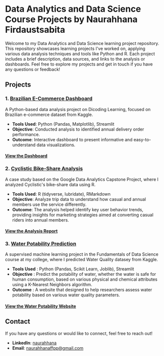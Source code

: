 # Data Analytics and Data Science Course Projects by Naurahhana Firdaustsabita

Welcome to my Data Analytics and Data Science learning project repository. This repository showcases learning projects I've worked on, applying various data analysis techniques and tools like Python and R. Each project includes a brief description, data sources, and links to the analysis or dashboards. Feel free to explore my projects and get in touch if you have any questions or feedback!

## Projects

### 1. [Brazilian E-Commerce Dashboard](https://github.com/naurahhanaf/project/tree/main/brazilian-ecommerce-analysis)
A Python-based data analysis project on Dicoding Learning, focused on Brazilian e-commerce dataset from Kaggle.

- **Tools Used**: Python (Pandas, Matplotlib), Streamlit
- **Objective**: Conducted analysis to identified annual delivery order performance.
- **Outcome**: Interactive dashboard to present informative and easy-to-understand data visualizations.

#### [View the Dashboard](https://course-project-gdyobv9etbscuf8dpjcciy.streamlit.app/)

### 2. [Cyclistic Bike-Share Analysis](https://github.com/naurahhanaf/project/tree/main/cyclistic-analysis)
A case study based on the Google Data Analytics Capstone Project, where I analyzed Cyclistic's bike-share data using R.

- **Tools Used**: R (tidyverse, lubridate), RMarkdown
- **Objective**: Analyze trip data to understand how casual and annual members use the service differently.
- **Outcome**: The analysis helped identify key user behavior trends, providing insights for marketing strategies aimed at converting casual riders into annual members.

#### [View the Analysis Report](https://naurahhanaf.github.io/project/cyclistic-analysis/docs/analysis_report.html)

### 3. [Water Potability Prediction](https://github.com/naurahhanaf/project/tree/main/water-potability-prediction)
A supervised machine learning project in the Fundamentals of Data Science course at my college, where I predicted Water Quality datasey from Kaggle.

- **Tools Used** : Python (Pandas, Scikit Learn, Joblib), Streamlit
- **Objective** :  Predict the potability of water, whether the water is safe for human consumption, based on various physical and chemical attributes using a K-Nearest Neighbors algorithm.
- **Outcome** : A website that designed to help researchers assess water potability based on various water quality parameters.

#### [View the Water Potability Website](https://project-e5qnvhgzue3dxmpayktwez.streamlit.app/)

## Contact

If you have any questions or would like to connect, feel free to reach out!

- **LinkedIn**: [naurahhana](https://www.linkedin.com/in/naurahhana)
- **Email**: naurahhanaffpp@gmail.com
